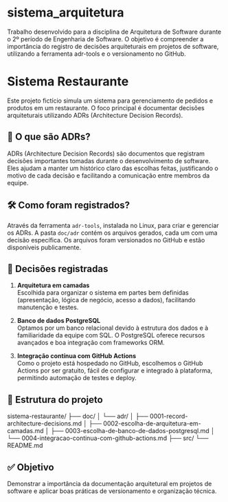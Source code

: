 # sistema_arquitetura
Trabalho desenvolvido para a disciplina de Arquitetura de Software durante o 2º período de Engenharia de Software. O objetivo é compreender a importância do registro de decisões arquiteturais em projetos de software, utilizando a ferramenta adr-tools e o versionamento no GitHub.
# Sistema Restaurante

Este projeto fictício simula um sistema para gerenciamento de pedidos e produtos em um restaurante. O foco principal é documentar decisões arquiteturais utilizando ADRs (Architecture Decision Records).

## 🧠 O que são ADRs?

ADRs (Architecture Decision Records) são documentos que registram decisões importantes tomadas durante o desenvolvimento de software. Eles ajudam a manter um histórico claro das escolhas feitas, justificando o motivo de cada decisão e facilitando a comunicação entre membros da equipe.

## 🛠️ Como foram registrados?

Através da ferramenta `adr-tools`, instalada no Linux, para criar e gerenciar os ADRs. A pasta `doc/adr` contém os arquivos gerados, cada um com uma decisão específica. Os arquivos foram versionados no GitHub e estão disponíveis publicamente.

## 📄 Decisões registradas

1. **Arquitetura em camadas**  
   Escolhida para organizar o sistema em partes bem definidas (apresentação, lógica de negócio, acesso a dados), facilitando manutenção e testes.

2. **Banco de dados PostgreSQL**  
   Optamos por um banco relacional devido à estrutura dos dados e à familiaridade da equipe com SQL. O PostgreSQL oferece recursos avançados e boa integração com frameworks ORM.

3. **Integração contínua com GitHub Actions**  
   Como o projeto está hospedado no GitHub, escolhemos o GitHub Actions por ser gratuito, fácil de configurar e integrado à plataforma, permitindo automação de testes e deploy.

## 📁 Estrutura do projeto

sistema-restaurante/ ├── doc/
│   └── adr/
│       ├── 0001-record-architecture-decisions.md
│       ├── 0002-escolha-de-arquitetura-em-camadas.md
│       ├── 0003-escolha-de-banco-de-dados-postgresql.md
│       └── 0004-integracao-continua-com-github-actions.md
├── src/
└── README.md


## ✅ Objetivo

Demonstrar a importância da documentação arquitetural em projetos de software e aplicar boas práticas de versionamento e organização técnica.
